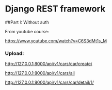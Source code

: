 # Django REST framework
##Part I: Without auth

From youtube course:

https://www.youtube.com/watch?v=C6S3dMt1s_M

### Upload:

http://127.0.0.1:8000/api/v1/cars/car/create/

http://127.0.0.1:8000/api/v1/cars/all

http://127.0.0.1:8000/api/v1/cars/car/detail/1/

